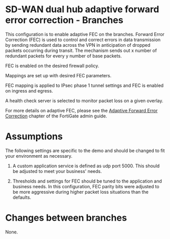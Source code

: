 # SD-WAN dual hub adaptive forward error correction - Branches

This configuration is to enable adaptive FEC on the branches. Forward Error Correction (FEC) is used to control and correct errors in data transmission by sending redundant data across the VPN in anticipation of dropped packets occurring during transit. The mechanism sends out x number of redundant packets for every y number of base packets.

FEC is enabled on the desired firewall policy.

Mappings are set up with desired FEC parameters.

FEC mapping is applied to IPsec phase 1 tunnel settings and FEC is enabled on ingress and egress.

A health check server is selected to monitor packet loss on a given overlay.

For more details on adaptive FEC, please see the [Adaptive Forward Error Correction](https://docs.fortinet.com/document/fortigate/7.0.5/administration-guide/169010/adaptive-forward-error-correction) chapter of the FortiGate admin guide.

# Assumptions

The following settings are specific to the demo and should be changed to fit your environment as necessary.

1) A custom application service is defined as udp port 5000. This should be adjusted to meet your business' needs.

2) Thresholds and settings for FEC should be tuned to the application and business needs. In this configuration, FEC parity bits were adjusted to be more aggressive during higher packet loss situations than the defaults.


# Changes between branches

None.
